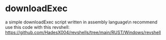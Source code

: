 # downloadExec
a simple downloadExec script written in assembly language\n
recommend use this code with this revshell: https://github.com/HadesX004/revshells/tree/main/RUST/Windows/revshell
